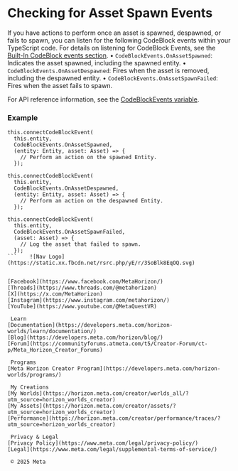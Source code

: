 # Checking for Asset Spawn Events

 If you have actions to perform once an asset is spawned, despawned, or fails to
spawn, you can listen for the following CodeBlock events within your TypeScript
code. For details on listening for CodeBlock Events, see the [Built-In CodeBlock events section](https://developers.meta.com/horizon-worlds/learn/documentation/typescript/events/codeblock-events#built-in-codeblock-event).
• `CodeBlockEvents.OnAssetSpawned`: Indicates the asset spawned, including the spawned entity.
• `CodeBlockEvents.OnAssetDespawned`: Fires when the asset is removed, including the despawned entity.
• `CodeBlockEvents.OnAssetSpawnFailed`: Fires when the asset fails to spawn.

 For API reference information, see the [CodeBlockEvents variable](https://developers.meta.com/horizon-worlds/reference/2.0.0/core_codeblockevents).  
### Example

  
```
this.connectCodeBlockEvent(
  this.entity,
  CodeBlockEvents.OnAssetSpawned,
  (entity: Entity, asset: Asset) => {
    // Perform an action on the spawned Entity.
  });

this.connectCodeBlockEvent(
  this.entity,
  CodeBlockEvents.OnAssetDespawned,
  (entity: Entity, asset: Asset) => {
    // Perform an action on the despawned Entity.
  });

this.connectCodeBlockEvent(
  this.entity,
  CodeBlockEvents.OnAssetSpawnFailed,
  (asset: Asset) => {
    // Log the asset that failed to spawn.
  });
```    ![Nav Logo](https://static.xx.fbcdn.net/rsrc.php/yE/r/3SoBlk8EqOQ.svg)


[Facebook](https://www.facebook.com/MetaHorizon/)
[Threads](https://www.threads.com/@metahorizon)
[X](https://x.com/MetaHorizon)
[Instagram](https://www.instagram.com/metahorizon/)
[YouTube](https://www.youtube.com/@MetaQuestVR)

 Learn
[Documentation](https://developers.meta.com/horizon-worlds/learn/documentation/)
[Blog](https://developers.meta.com/horizon/blog/)
[Forum](https://communityforums.atmeta.com/t5/Creator-Forum/ct-p/Meta_Horizon_Creator_Forums)

 Programs
[Meta Horizon Creator Program](https://developers.meta.com/horizon-worlds/programs/)

 My Creations
[My Worlds](https://horizon.meta.com/creator/worlds_all/?utm_source=horizon_worlds_creator)
[My Assets](https://horizon.meta.com/creator/assets/?utm_source=horizon_worlds_creator)
[Performance](https://horizon.meta.com/creator/performance/traces/?utm_source=horizon_worlds_creator)

 Privacy & Legal
[Privacy Policy](https://www.meta.com/legal/privacy-policy/)
[Legal](https://www.meta.com/legal/supplemental-terms-of-service/)

 © 2025 Meta
